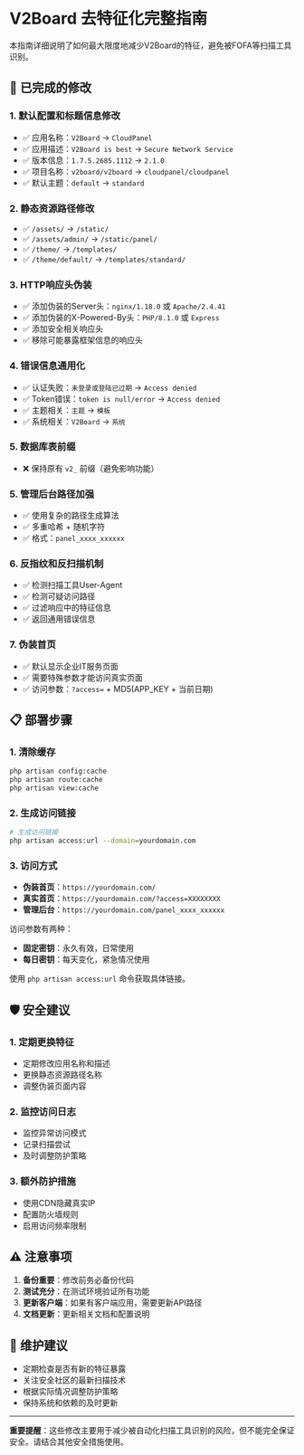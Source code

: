 # V2Board 去特征化完整指南

本指南详细说明了如何最大限度地减少V2Board的特征，避免被FOFA等扫描工具识别。

## 🔧 已完成的修改

### 1. 默认配置和标题信息修改
- ✅ 应用名称：`V2Board` → `CloudPanel`
- ✅ 应用描述：`V2Board is best` → `Secure Network Service`
- ✅ 版本信息：`1.7.5.2685.1112` → `2.1.0`
- ✅ 项目名称：`v2board/v2board` → `cloudpanel/cloudpanel`
- ✅ 默认主题：`default` → `standard`

### 2. 静态资源路径修改
- ✅ `/assets/` → `/static/`
- ✅ `/assets/admin/` → `/static/panel/`
- ✅ `/theme/` → `/templates/`
- ✅ `/theme/default/` → `/templates/standard/`

### 3. HTTP响应头伪装
- ✅ 添加伪装的Server头：`nginx/1.18.0` 或 `Apache/2.4.41`
- ✅ 添加伪装的X-Powered-By头：`PHP/8.1.0` 或 `Express`
- ✅ 添加安全相关响应头
- ✅ 移除可能暴露框架信息的响应头

### 4. 错误信息通用化
- ✅ 认证失败：`未登录或登陆已过期` → `Access denied`
- ✅ Token错误：`token is null/error` → `Access denied`
- ✅ 主题相关：`主题` → `模板`
- ✅ 系统相关：`V2Board` → `系统`

### 5. 数据库表前缀
- ❌ 保持原有 `v2_` 前缀（避免影响功能）

### 5. 管理后台路径加强
- ✅ 使用复杂的路径生成算法
- ✅ 多重哈希 + 随机字符
- ✅ 格式：`panel_xxxx_xxxxxx`

### 6. 反指纹和反扫描机制
- ✅ 检测扫描工具User-Agent
- ✅ 检测可疑访问路径
- ✅ 过滤响应中的特征信息
- ✅ 返回通用错误信息

### 7. 伪装首页
- ✅ 默认显示企业IT服务页面
- ✅ 需要特殊参数才能访问真实页面
- ✅ 访问参数：`?access=` + MD5(APP_KEY + 当前日期)

## 📋 部署步骤

### 1. 清除缓存
```bash
php artisan config:cache
php artisan route:cache
php artisan view:cache
```

### 2. 生成访问链接
```bash
# 生成访问链接
php artisan access:url --domain=yourdomain.com
```

### 3. 访问方式
- **伪装首页**：`https://yourdomain.com/`
- **真实首页**：`https://yourdomain.com/?access=XXXXXXXX`
- **管理后台**：`https://yourdomain.com/panel_xxxx_xxxxxx`

访问参数有两种：
- **固定密钥**：永久有效，日常使用
- **每日密钥**：每天变化，紧急情况使用

使用 `php artisan access:url` 命令获取具体链接。

## 🛡️ 安全建议

### 1. 定期更换特征
- 定期修改应用名称和描述
- 更换静态资源路径名称
- 调整伪装页面内容

### 2. 监控访问日志
- 监控异常访问模式
- 记录扫描尝试
- 及时调整防护策略

### 3. 额外防护措施
- 使用CDN隐藏真实IP
- 配置防火墙规则
- 启用访问频率限制

## ⚠️ 注意事项

1. **备份重要**：修改前务必备份代码
2. **测试充分**：在测试环境验证所有功能
3. **更新客户端**：如果有客户端应用，需要更新API路径
4. **文档更新**：更新相关文档和配置说明

## 🔄 维护建议

- 定期检查是否有新的特征暴露
- 关注安全社区的最新扫描技术
- 根据实际情况调整防护策略
- 保持系统和依赖的及时更新

---

**重要提醒**：这些修改主要用于减少被自动化扫描工具识别的风险，但不能完全保证安全。请结合其他安全措施使用。
